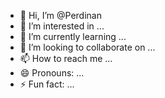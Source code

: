 - 👋 Hi, I’m @Perdinan
- 👀 I’m interested in ...
- 🌱 I’m currently learning ...
- 💞️ I’m looking to collaborate on ...
- 📫 How to reach me ...
- 😄 Pronouns: ...
- ⚡ Fun fact: ...

<!---
Perdinan/Perdinan is a ✨ special ✨ repository because its `README.md` (this file) appears on your GitHub profile.
You can click the Preview link to take a look at your changes.
--->
